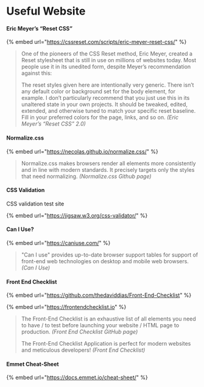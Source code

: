 # Useful Website

#### Eric Meyer’s “Reset CSS”

{% embed url="https://cssreset.com/scripts/eric-meyer-reset-css/" %}

> One of the pioneers of the CSS Reset method, Eric Meyer, created a Reset stylesheet that is still in use on millions of websites today. Most people use it in its unedited form, despite Meyer’s recommendation against this:
>
> The reset styles given here are intentionally very generic. There isn’t any default color or background set for the body element, for example. I don’t particularly recommend that you just use this in its unaltered state in your own projects. It should be tweaked, edited, extended, and otherwise tuned to match your specific reset baseline. Fill in your preferred colors for the page, links, and so on. _\(Eric Meyer’s “Reset CSS” 2.0\)_

#### Normalize.css

{% embed url="https://necolas.github.io/normalize.css/" %}

> Normalize.css makes browsers render all elements more consistently and in line with modern standards. It precisely targets only the styles that need normalizing. _\(Normalize.css Github page\)_

#### CSS Validation

CSS validation test site

{% embed url="https://jigsaw.w3.org/css-validator/" %}

#### Can I Use?

{% embed url="https://caniuse.com/" %}

> "Can I use" provides up-to-date browser support tables for support of front-end web technologies on desktop and mobile web browsers. _\(Can I Use\)_

#### Front End Checklist

{% embed url="https://github.com/thedaviddias/Front-End-Checklist" %}

{% embed url="https://frontendchecklist.io" %}

> The Front-End Checklist is an exhaustive list of all elements you need to have / to test before launching your website / HTML page to production. _\(Front End Checklist GitHub page\)_
>
> The Front-End Checklist Application is perfect for modern websites and meticulous developers! _\(Front End Checklist\)_

#### Emmet Cheat-Sheet

{% embed url="https://docs.emmet.io/cheat-sheet/" %}



